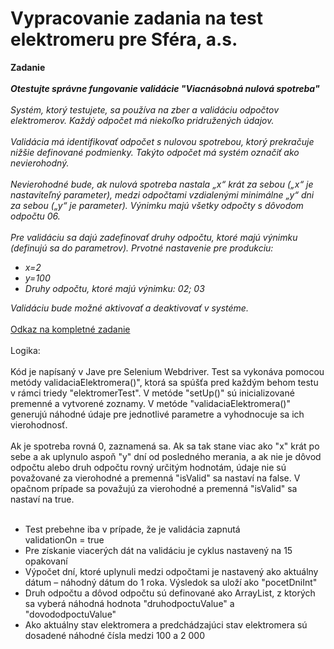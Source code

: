 # Vypracovanie zadania na test elektromeru pre Sféra, a.s.
**Zadanie**
<br></br>
**<i>Otestujte správne fungovanie validácie "Viacnásobná nulová spotreba"**
<br></br>
Systém, ktorý testujete, sa používa na zber a validáciu odpočtov elektromerov.
Každý odpočet má niekoľko pridružených údajov.
<br></br>
Validácia má identifikovať odpočet s nulovou spotrebou, ktorý prekračuje nižšie definované
podmienky. Takýto odpočet má systém označiť ako nevierohodný.
<br></br>
Nevierohodné bude, ak nulová spotreba nastala „x“ krát za sebou („x“ je nastaviteľný parameter),
medzi odpočtami vzdialenými minimálne „y“ dni za sebou („y“ je parameter).
Výnimku majú všetky odpočty s dôvodom odpočtu 06.
<br></br>
Pre validáciu sa dajú zadefinovať druhy odpočtu, ktoré majú výnimku (definujú sa do parametrov).
Prvotné nastavenie pre produkciu:

<ul>
<li>x=2</li>
<li>y=100</li>
<li>Druhy odpočtu, ktoré majú výnimku: 02; 03</li>
</ul>
Validáciu bude možné aktivovať a deaktivovať v systéme.</i>
<br></br>
<a href="https://drive.google.com/file/d/1HYzlEmaXPjUUACSwC4n_G-lUCJPsDjzW/view?usp=sharing" target="_blank">Odkaz na kompletné zadanie</a>
<br></br>
Logika:
<br></br>
Kód je napísaný v Jave pre Selenium Webdriver. Test sa vykonáva pomocou metódy  validaciaElektromera()", ktorá sa spúšťa pred každým behom testu v rámci triedy "elektromerTest". V metóde "setUp()" sú inicializované premenné a vytvorené zoznamy. V metóde "validaciaElektromera()" generujú náhodné údaje pre jednotlivé parametre a vyhodnocuje sa ich vierohodnosť.
<br></br>
Ak je spotreba rovná 0, zaznamená sa. Ak sa tak stane viac ako "x" krát po sebe a ak uplynulo aspoň "y" dní od posledného merania, a ak nie je dôvod odpočtu alebo druh odpočtu rovný určitým hodnotám, údaje nie sú považované za vierohodné a premenná "isValid" sa nastaví na false. V opačnom prípade sa považujú za vierohodné a premenná "isValid" sa nastaví na true.
<br></br>
<ul>
<li>Test prebehne iba v prípade, že je validácia zapnutá</li>
validationOn = true
<li>Pre získanie viacerých dát na validáciu je cyklus nastavený na 15 opakovaní</li>
<li>Výpočet dní, ktoré uplynuli medzi odpočtami je nastavený ako aktuálny dátum – náhodný dátum do 1 roka. Výsledok sa uloží ako "pocetDniInt"</li>
<li>Druh odpočtu a dôvod odpočtu sú definované ako ArrayList, z ktorých sa vyberá náhodná hodnota "druhodpoctuValue" a "dovododpoctuValue"</li>
<li>Ako aktuálny stav elektromera a predchádzajúci stav elektromera sú dosadené náhodné čísla medzi 100 a 2 000</li>
</ul>

